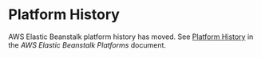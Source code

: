 # Platform History<a name="platform-history"></a>

AWS Elastic Beanstalk platform history has moved\. See [Platform History](https://docs.aws.amazon.com/elasticbeanstalk/latest/platforms/platform-history.html) in the *AWS Elastic Beanstalk Platforms* document\.